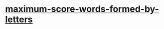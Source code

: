 # [maximum-score-words-formed-by-letters](https://leetcode-cn.com/problems/maximum-score-words-formed-by-letters)
